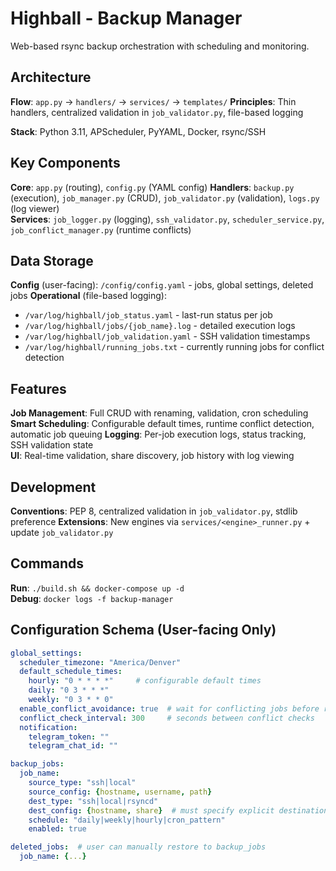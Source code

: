 # Highball - Backup Manager

Web-based rsync backup orchestration with scheduling and monitoring.

## Architecture

**Flow**: `app.py` → `handlers/` → `services/` → `templates/`
**Principles**: Thin handlers, centralized validation in `job_validator.py`, file-based logging

**Stack**: Python 3.11, APScheduler, PyYAML, Docker, rsync/SSH

## Key Components

**Core**: `app.py` (routing), `config.py` (YAML config)
**Handlers**: `backup.py` (execution), `job_manager.py` (CRUD), `job_validator.py` (validation), `logs.py` (log viewer)  
**Services**: `job_logger.py` (logging), `ssh_validator.py`, `scheduler_service.py`, `job_conflict_manager.py` (runtime conflicts)

## Data Storage

**Config** (user-facing): `/config/config.yaml` - jobs, global settings, deleted jobs
**Operational** (file-based logging):
- `/var/log/highball/job_status.yaml` - last-run status per job  
- `/var/log/highball/jobs/{job_name}.log` - detailed execution logs
- `/var/log/highball/job_validation.yaml` - SSH validation timestamps
- `/var/log/highball/running_jobs.txt` - currently running jobs for conflict detection

## Features

**Job Management**: Full CRUD with renaming, validation, cron scheduling  
**Smart Scheduling**: Configurable default times, runtime conflict detection, automatic job queuing
**Logging**: Per-job execution logs, status tracking, SSH validation state  
**UI**: Real-time validation, share discovery, job history with log viewing

## Development

**Conventions**: PEP 8, centralized validation in `job_validator.py`, stdlib preference
**Extensions**: New engines via `services/<engine>_runner.py` + update `job_validator.py`

## Commands

**Run**: `./build.sh && docker-compose up -d`  
**Debug**: `docker logs -f backup-manager`

## Configuration Schema (User-facing Only)

```yaml
global_settings:
  scheduler_timezone: "America/Denver"
  default_schedule_times:
    hourly: "0 * * * *"     # configurable default times
    daily: "0 3 * * *" 
    weekly: "0 3 * * 0"
  enable_conflict_avoidance: true  # wait for conflicting jobs before running
  conflict_check_interval: 300     # seconds between conflict checks
  notification:
    telegram_token: ""
    telegram_chat_id: ""

backup_jobs:
  job_name:
    source_type: "ssh|local"
    source_config: {hostname, username, path}
    dest_type: "ssh|local|rsyncd" 
    dest_config: {hostname, share}  # must specify explicit destinations
    schedule: "daily|weekly|hourly|cron_pattern"
    enabled: true

deleted_jobs:  # user can manually restore to backup_jobs
  job_name: {...}
```

